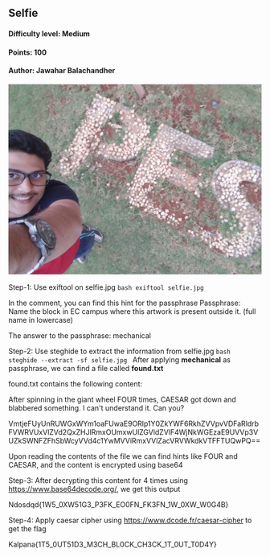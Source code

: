 ## Selfie
#### Difficulty level: Medium
#### Points: 100
#### Author: Jawahar Balachandher

![Selfie](selfie.jpg)

Step-1: Use exiftool on selfie.jpg
        ```bash
        exiftool selfie.jpg
        ```

In the comment, you can find this hint for the passphrase
Passphrase: Name the block in EC campus where this artwork is present outside it. (full name in lowercase)

The answer to the passphrase: mechanical

Step-2: Use steghide to extract the information from selfie.jpg
        ```bash
        steghide --extract -sf selfie.jpg
        ```
After applying **mechanical** as passphrase, we can find a file called **found.txt**

found.txt contains the following content:

After spinning in the giant wheel FOUR times, CAESAR got down and blabbered something. I can't understand it. Can you?

VmtjeFUyUnRUWGxWYm1oaFUwaE9ORlp1Y0ZkYWF6RkhZVVpvVDFaRldrbFVWRVUxVlZVd2QxZHJlRmxOUmxwUlZGVldZVlF4WjNkWGEzaE9UVVp3VUZkSWNFZFhSbWcyVVd4c1YwMVViRmxVVlZacVRVWkdkVTFFTUQwPQ==

Upon reading the contents of the file we can find hints like FOUR and CAESAR, and the content is encrypted using base64

Step-3: After decrypting this content for 4 times using https://www.base64decode.org/, we get this output

Ndosdqd{1W5_0XW51G3_P3FK_EO0FN_FK3FN_1W_0XW_W0G4B}

Step-4: Apply caesar cipher using https://www.dcode.fr/caesar-cipher to get the flag

Kalpana{1T5_0UT51D3_M3CH_BL0CK_CH3CK_1T_0UT_T0D4Y}